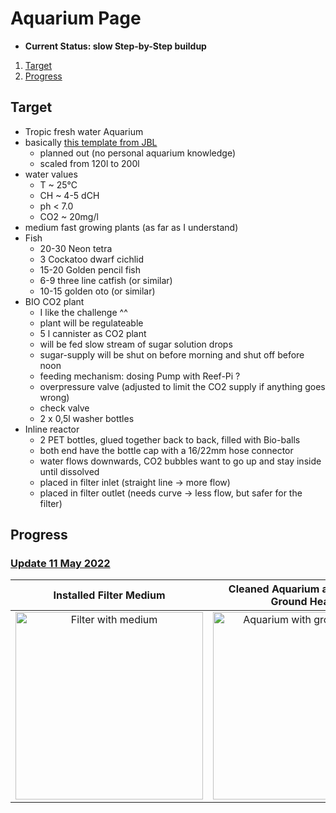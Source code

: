 # Aquarium Page

- **Current Status: slow Step-by-Step buildup**

1. [Target](#target)
2. [Progress](#progress)

## Target

- Tropic fresh water Aquarium
- basically [this template from JBL](https://www.jbl.de/?mod=areas&func=essential_section&country=us&lang=en&id=36)
  - planned out (no personal aquarium knowledge)
  - scaled from 120l to 200l
- water values
  - T ~ 25°C
  - CH ~ 4-5 dCH
  - ph < 7.0
  - CO2 ~ 20mg/l
- medium fast growing plants (as far as I understand)
- Fish
  - 20-30 Neon tetra
  - 3 Cockatoo dwarf cichlid
  - 15-20 Golden pencil fish
  - 6-9 three line catfish (or similar)
  - 10-15 golden oto (or similar)
- BIO CO2 plant
  - I like the challenge ^^
  - plant will be regulateable
  - 5 l cannister as CO2 plant
  - will be fed slow stream of sugar solution drops
  - sugar-supply will be shut on before morning and shut off before noon
  - feeding mechanism: dosing Pump with Reef-Pi ?
  - overpressure valve (adjusted to limit the CO2 supply if anything goes wrong)
  - check valve
  - 2 x 0,5l washer bottles
- Inline reactor
  - 2 PET bottles, glued together back to back, filled with Bio-balls
  - both end have the bottle cap with a 16/22mm hose connector
  - water flows downwards, CO2 bubbles want to go up and stay inside until dissolved
  - placed in filter inlet (straight line -> more flow)
  - placed in filter outlet (needs curve -> less flow, but safer for the filter)

## Progress

### [Update 11 May 2022](https://www.reef2reef.com/threads/srals-aquarium-and-reef-pi-build.911434/post-10204951)

| Installed Filter Medium |Cleaned Aquarium and Installed Ground Heater| Started DIY BIO CO2 plant + reactor|
|:---:|:---:|:---:|
|<img src="https://www.reef2reef.com/attachments/aquarium_filter_small-jpg.2668017/" title="Filter with medium" width="300"/>|<img src="https://www.reef2reef.com/attachments/aquarium_groundheater_small-jpg.2668018/" title="Aquarium with ground heater" width="300"/>|<img src="https://www.reef2reef.com/attachments/co2_setup_small-jpg.2668021/" title="DIY BIO CO2 plant+reactor" width="300"/>|
